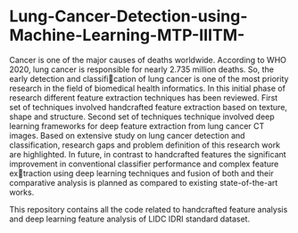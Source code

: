 # Lung-Cancer-Detection-using-Machine-Learning-MTP-IIITM-

Cancer is one of the major causes of deaths worldwide. According to WHO 2020, lung
cancer is responsible for nearly 2.735 million deaths. So, the early detection and classification of lung cancer is one of the most priority research in the field of biomedical health
informatics. In this initial phase of research different feature extraction techniques has
been reviewed. First set of techniques involved handcrafted feature extraction based on
texture, shape and structure. Second set of techniques technique involved deep learning
frameworks for deep feature extraction from lung cancer CT images. Based on extensive
study on lung cancer detection and classification, research gaps and problem definition
of this research work are highlighted. In future, in contrast to handcrafted features the
significant improvement in conventional classifier performance and complex feature extraction using deep learning techniques and fusion of both and their comparative analysis
is planned as compared to existing state-of-the-art works.

This repository contains all the code related to handcrafted feature analysis and deep learning feature analysis of LIDC IDRI standard dataset.
